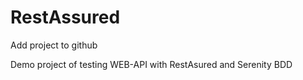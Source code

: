 # RestAssured
Add project to github

Demo project of testing WEB-API with RestAsured and Serenity BDD

